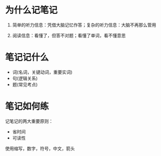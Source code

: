 # 为什么记笔记
1. 简单的听力信息：凭借大脑记忆作答；复杂的听力信息：大脑不再那么管用

2. 阅读信息：看懂了，但答不对题；看懂了单词，看不懂意思

# 笔记记什么

- 词(名词，关键动词，重要实词)
- 句(逻辑关系)
- 题(常见考点)


# 笔记如何练
记笔记的两大重要原则：

- 省时间
- 可读性

使用缩写，数字，符号，中文，箭头





